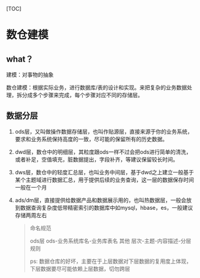 [TOC]



# 数仓建模

## what？

建模：对事物的抽象

数仓建模：根据实际业务，进行数据库/表的设计和实现。来把复杂的业务数据处理，拆分成多个步骤来完成，每个步骤对应不同的存储层。





## 数据分层

1. ods层，又叫做操作数据存储层，也叫作贴源层，直接来源于你的业务系统，要求和业务系统保持高度的一致，尽可能的保留所有的历史数据。

2. dwd层，数仓中的明细层，其粒度跟ods一样不过会把ods进行简单的清洗，或者补足，空值填充，脏数据提出，字段补齐，等建议保留较长时间。

3. dws层，数仓中的轻度汇总层，也叫业务中间层，基于dwd之上建立一般基于某个主题域进行数据汇总，用于提供后续的业务查询，这一层的数据保存时间一般在一个月

4. ads/dm层，直接提供给数据产品和数据展示用的，也叫热数据层，一般会放到数据查询复杂度低带精密索引的数据库中如mysql，hbase，es，一般建议存储两周左右

   > 命名规范
   >
   >  ods层  ods-业务系统库名-业务库表名   其他   层次-主题-内容描述-分层规则
   >
   > ps: 数据仓库的好坏，主要在于上层数据对下层数据的复用度上体现，下层数据要尽可能依赖上层数据，切勿跨层



